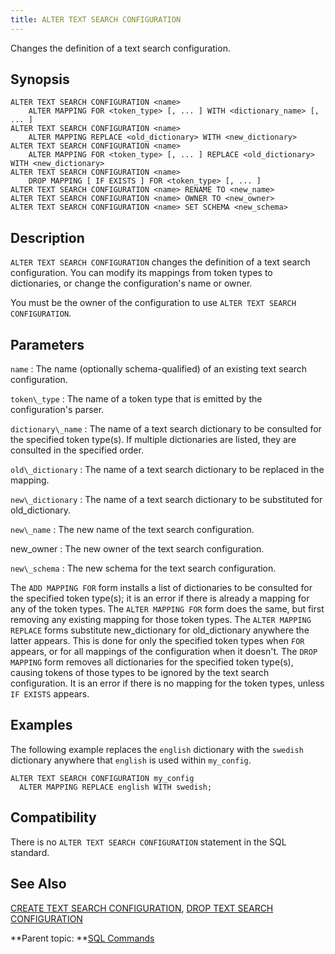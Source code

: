 ```yaml
---
title: ALTER TEXT SEARCH CONFIGURATION 
---
```


Changes the definition of a text search configuration.

## <a id="section2"></a>Synopsis 

``` {#sql_command_synopsis}
ALTER TEXT SEARCH CONFIGURATION <name>
    ALTER MAPPING FOR <token_type> [, ... ] WITH <dictionary_name> [, ... ]
ALTER TEXT SEARCH CONFIGURATION <name>
    ALTER MAPPING REPLACE <old_dictionary> WITH <new_dictionary>
ALTER TEXT SEARCH CONFIGURATION <name>
    ALTER MAPPING FOR <token_type> [, ... ] REPLACE <old_dictionary> WITH <new_dictionary>
ALTER TEXT SEARCH CONFIGURATION <name>
    DROP MAPPING [ IF EXISTS ] FOR <token_type> [, ... ]
ALTER TEXT SEARCH CONFIGURATION <name> RENAME TO <new_name>
ALTER TEXT SEARCH CONFIGURATION <name> OWNER TO <new_owner>
ALTER TEXT SEARCH CONFIGURATION <name> SET SCHEMA <new_schema>
```

## <a id="section3"></a>Description 

`ALTER TEXT SEARCH CONFIGURATION` changes the definition of a text search configuration. You can modify its mappings from token types to dictionaries, or change the configuration's name or owner.

You must be the owner of the configuration to use `ALTER TEXT SEARCH CONFIGURATION`.

## <a id="section4"></a>Parameters 

`name`
:   The name \(optionally schema-qualified\) of an existing text search configuration.

`token\_type`
:   The name of a token type that is emitted by the configuration's parser.

`dictionary\_name`
:   The name of a text search dictionary to be consulted for the specified token type\(s\). If multiple dictionaries are listed, they are consulted in the specified order.

`old\_dictionary`
:   The name of a text search dictionary to be replaced in the mapping.

`new\_dictionary`
:   The name of a text search dictionary to be substituted for old\_dictionary.

`new\_name`
:   The new name of the text search configuration.

new\_owner
:   The new owner of the text search configuration.

`new\_schema`
:   The new schema for the text search configuration.

The `ADD MAPPING FOR` form installs a list of dictionaries to be consulted for the specified token type\(s\); it is an error if there is already a mapping for any of the token types. The `ALTER MAPPING FOR` form does the same, but first removing any existing mapping for those token types. The `ALTER MAPPING REPLACE` forms substitute new\_dictionary for old\_dictionary anywhere the latter appears. This is done for only the specified token types when `FOR` appears, or for all mappings of the configuration when it doesn't. The `DROP MAPPING` form removes all dictionaries for the specified token type\(s\), causing tokens of those types to be ignored by the text search configuration. It is an error if there is no mapping for the token types, unless `IF EXISTS` appears.

## <a id="section5"></a>Examples 

The following example replaces the `english` dictionary with the `swedish` dictionary anywhere that `english` is used within `my_config`.

```
ALTER TEXT SEARCH CONFIGURATION my_config
  ALTER MAPPING REPLACE english WITH swedish;
```

## <a id="section6"></a>Compatibility 

There is no `ALTER TEXT SEARCH CONFIGURATION` statement in the SQL standard.

## <a id="section7"></a>See Also 

[CREATE TEXT SEARCH CONFIGURATION](CREATE_TEXT_SEARCH_CONFIGURATION.html), [DROP TEXT SEARCH CONFIGURATION](DROP_TEXT_SEARCH_CONFIGURATION.html)

**Parent topic: **[SQL Commands](../sql_commands/sql_ref.html)

